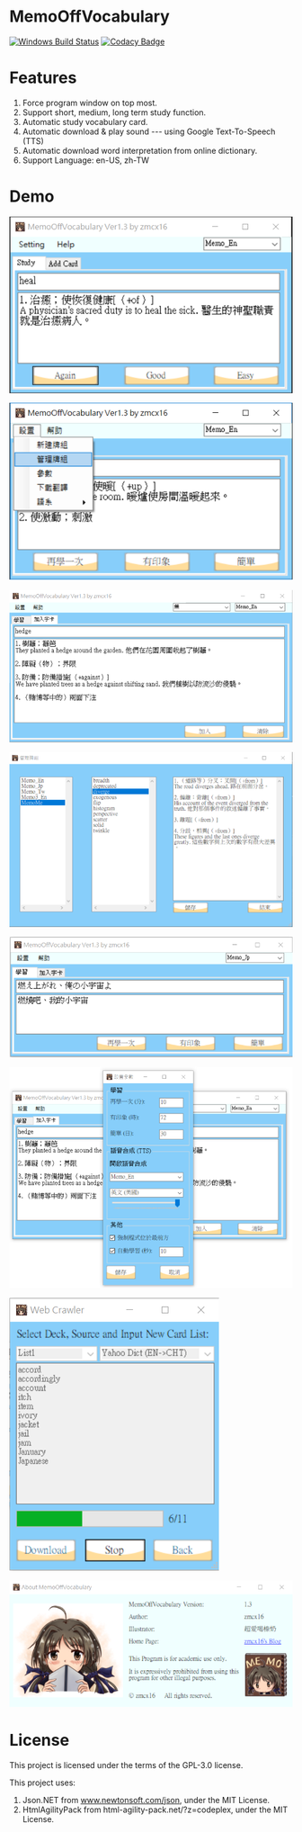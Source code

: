 # MemoOffVocabulary
[![Windows Build Status](https://ci.appveyor.com/api/projects/status/github/zmcx16/MemoOffVocabulary?branch=master&svg=true)](https://ci.appveyor.com/project/zmcx16/memooffvocabulary)
[![Codacy Badge](https://api.codacy.com/project/badge/Grade/8795451b204747aa897b15dc2cea5d64)](https://www.codacy.com/app/zmcx16/MemoOffVocabulary?utm_source=github.com&amp;utm_medium=referral&amp;utm_content=zmcx16/MemoOffVocabulary&amp;utm_campaign=Badge_Grade)
# Features
1.	Force program window on top most.
2.	Support short, medium, long term study function.
3.	Automatic study vocabulary card.
4.	Automatic download & play sound --- using Google Text-To-Speech (TTS)
5.	Automatic download word interpretation from online dictionary.
6.	Support Language: en-US, zh-TW

# Demo

![image](https://github.com/zmcx16/MemoOffVocabulary/blob/master/Demo/demo1.png)

![image](https://github.com/zmcx16/MemoOffVocabulary/blob/master/Demo/demo2.png)

![image](https://github.com/zmcx16/MemoOffVocabulary/blob/master/Demo/demo3.png)

![image](https://github.com/zmcx16/MemoOffVocabulary/blob/master/Demo/demo4.png)

![image](https://github.com/zmcx16/MemoOffVocabulary/blob/master/Demo/demo5.png)

![image](https://github.com/zmcx16/MemoOffVocabulary/blob/master/Demo/demo6.png)

![image](https://github.com/zmcx16/MemoOffVocabulary/blob/master/Demo/demo7.png)

![image](https://github.com/zmcx16/MemoOffVocabulary/blob/master/Demo/demo8.png)

# License
This project is licensed under the terms of the GPL-3.0 license.

This project uses:
1.	Json.NET from www.newtonsoft.com/json, under the MIT License.
2.	HtmlAgilityPack from html-agility-pack.net/?z=codeplex, under the MIT License.